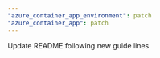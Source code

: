 ```yaml
---
"azure_container_app_environment": patch
"azure_container_app": patch
---
```


Update README following new guide lines
